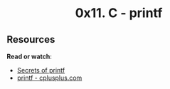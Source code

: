 <b align="center">
   <img src="" alt="">
</b>

<h1 align="center">0x11. C - printf</h1>

## Resources

**Read or watch**:
- [Secrets of printf](./Secrets_of_printf.pdf)
- [printf - cplusplus.com](http://www.cplusplus.com/reference/cstdio/printf/)
